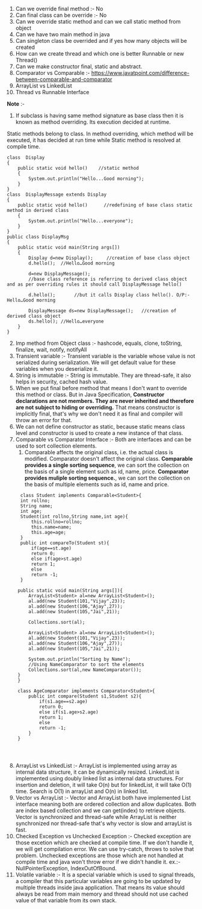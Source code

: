1. Can we override final method  :- No 
2. Can final class can be override :- No
2. Can we override static method and can we call static method from object
3. Can we have two main method in java
4. Can singleton class be overrided and if yes how many objects will be created
5. How can we create thread and which one is better Runnable or new Thread()
6. Can we make constructor final, static and abstract.
7. Comparator vs Comparable :- https://www.javatpoint.com/difference-between-comparable-and-comparator
8. ArrayList vs LinkedList 
9. Thread vs Runnable Interface



**Note** :-
1. If subclass is having same method signature as base class then it is known as method
overriding. Its execution decided at runtime.<br/>

Static methods belong to class. In method overriding, which method will be executed, it has 
decided at run time while Static method is resolved at compile time.<br/>
```
class  Display
{
	public static void hello()    //static method 
	{
		System.out.println("Hello...Good morning");
	}
}
class  DisplayMessage extends Display
{
	public static void hello()      //redefining of base class static method in derived class
	{
		System.out.println("Hello...everyone");
	}
}
public class DisplayMsg
{
	public static void main(String args[])
	{
		Display d=new Display();     //creation of base class object
		d.hello();  //Hello…Good morning
 
		d=new DisplayMessage();    
		//base class reference is referring to derived class object and as per overriding rules it should call DisplayMessage hello()
 
		d.hello();       //but it calls Display class hello(). O/P:- Hello…Good morning
 
		DisplayMessage ds=new DisplayMessage();   //creation of derived class object
		ds.hello(); //Hello…everyone
	}
} 
```

2. Imp method from Object class :- hashcode, equals, clone, toString, finalize, wait, notify, notifyAll
3. Transient variable :- Transient variable is the variable whose value is not serialized during
    serialization. We will get default value for these variables when you deserialize it. 
4. String is immutable :- String is immutable. They are thread-safe, it also helps in security, 
cached hash value.
5. When we put final before method that means I don't want to override this method or class. But in Java Specification, **Constructor declarations are not members.  They are
never inherited and therefore are not subject to hiding or overriding.** That means constructor is implicitly final, that's why we don't need it as final and compiler will
throw an error for that.
6. We can not define constructor as static, because static means class level and constructor is used to create a new instance of that class.
7. 
    Comparable vs Comparator Interface :- Both are interfaces and can be used to sort collection elements.
    1. Comparable affects the original class, i.e. the actual class is modified. Comparator doesn't affect the original class. **Comparable provides a single sorting sequence**,
       we can sort the collection on the basis of a single element such as id, name, price. **Comparator provides muliple sorting sequence.**, we can sort the collection on the
       basis of multiple elements such as id, name and price.
       
```
     class Student implements Comparable<Student>{  
     int rollno;  
     String name;  
     int age;  
     Student(int rollno,String name,int age){  
         this.rollno=rollno;  
         this.name=name;  
         this.age=age;  
     }  
     public int compareTo(Student st){  
         if(age==st.age)  
         return 0;  
         else if(age>st.age)  
         return 1;  
         else  
         return -1;  
     }

    public static void main(String args[]){  
        ArrayList<Student> al=new ArrayList<Student>();  
        al.add(new Student(101,"Vijay",23));  
        al.add(new Student(106,"Ajay",27));  
        al.add(new Student(105,"Jai",21));  
          
        Collections.sort(al);  

        ArrayList<Student> al=new ArrayList<Student>();  
        al.add(new Student(101,"Vijay",23));  
        al.add(new Student(106,"Ajay",27));  
        al.add(new Student(105,"Jai",21));  
          
        System.out.println("Sorting by Name");  
        //Using NameComparator to sort the elements  
        Collections.sort(al,new NameComparator());  
    }
    }  

    class AgeComparator implements Comparator<Student>{  
        public int compare(Student s1,Student s2){  
            if(s1.age==s2.age)  
            return 0;  
            else if(s1.age>s2.age)  
            return 1;  
            else  
            return -1;  
        }  
    }

    
    
```

8. ArrayList vs LinkedList :- ArrayList is implemented using array as internal data structure, it can be dynamically resized. LinkedList is implemented using doubly linked 
    list as internal data structures. For insertion and deletion, it will take O(n) but for linkedList, it will take O(1) time. Search is O(1) in arrayList and O(n) in linked
    list. 
9. Vector vs ArrayList :- Vector and ArrayList both have implemented List interface meaning both are ordered collection and allow duplicates. Both are index based collection and
    we can get(index) to retrieve objects. Vector is synchronized and thread-safe while ArrayList is neither synchronized nor thread-safe that's why vector is slow and arrayList
    is fast.
10. Checked Exception vs Unchecked Exception :- Checked exception are those excetion which are checked at compile time. If we don't handle it, we will get compilation error.
    We can use try-catch, throws to solve that problem. Unchecked exceptions are those which are not handled at compile time and java won't throw error   if we didn't handle it.
    ex.:- NullPointerException, IndexOutOfBound.     
11. Volatile variable :- It is a special variable which is used to signal threads, a compiler that this particular variables are going to be updated by multiple threads inside
    java application. That means its value should always be read from main memory and thread should not use cached value of that variable from its own stack.
